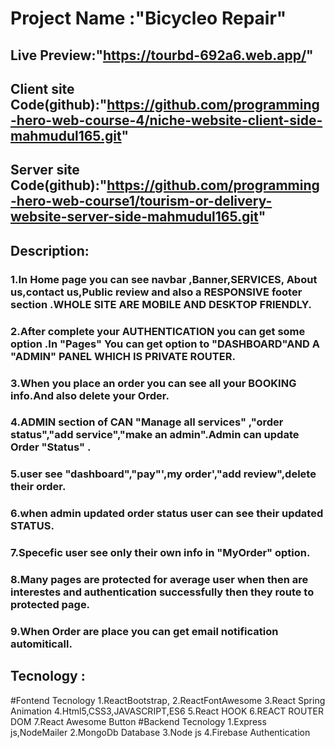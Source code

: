 # Project Name :"Bicycleo Repair"

## Live Preview:"https://tourbd-692a6.web.app/"

## Client site Code(github):"https://github.com/programming-hero-web-course-4/niche-website-client-side-mahmudul165.git"

## Server site Code(github):"https://github.com/programming-hero-web-course1/tourism-or-delivery-website-server-side-mahmudul165.git"

## Description:

### 1.In Home page you can see navbar ,Banner,SERVICES, About us,contact us,Public review and also a RESPONSIVE footer section .WHOLE SITE ARE MOBILE AND DESKTOP FRIENDLY.

### 2.After complete your AUTHENTICATION you can get some option .In "Pages" You can get option to "DASHBOARD"AND A "ADMIN" PANEL WHICH IS PRIVATE ROUTER.

### 3.When you place an order you can see all your BOOKING info.And also delete your Order.

### 4.ADMIN section of CAN "Manage all services" ,"order status","add service","make an admin".Admin can update Order "Status" .

### 5.user see "dashboard","pay"',my order',"add review",delete their order.

### 6.when admin updated order status user can see their updated STATUS.

### 7.Specefic user see only their own info in "MyOrder" option.

### 8.Many pages are protected for average user when then are interestes and authentication successfully then they route to protected page.

### 9.When Order are place you can get email notification automiticall.

## Tecnology :

#Fontend Tecnology
1.ReactBootstrap,
2.ReactFontAwesome
3.React Spring Animation
4.Html5,CSS3,JAVASCRIPT,ES6
5.React HOOK
6.REACT ROUTER DOM
7.React Awesome Button
#Backend Tecnology
1.Express js,NodeMailer
2.MongoDb Database
3.Node js
4.Firebase Authentication
